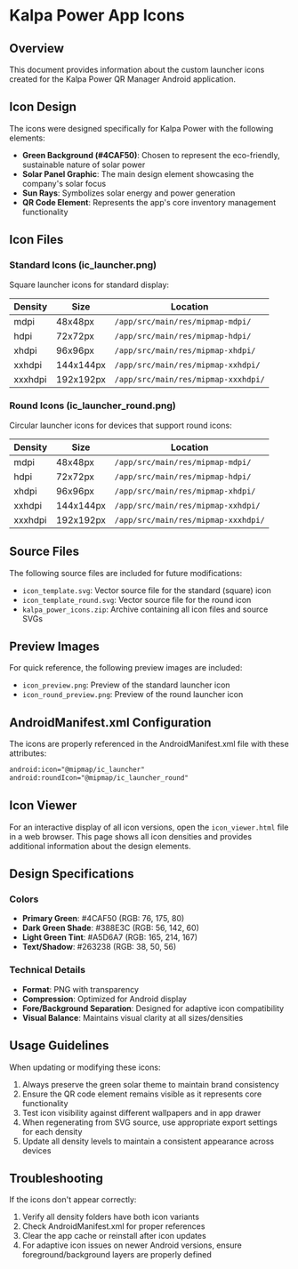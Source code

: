 # Kalpa Power App Icons

## Overview
This document provides information about the custom launcher icons created for the Kalpa Power QR Manager Android application.

## Icon Design
The icons were designed specifically for Kalpa Power with the following elements:

- **Green Background (#4CAF50)**: Chosen to represent the eco-friendly, sustainable nature of solar power
- **Solar Panel Graphic**: The main design element showcasing the company's solar focus
- **Sun Rays**: Symbolizes solar energy and power generation
- **QR Code Element**: Represents the app's core inventory management functionality

## Icon Files

### Standard Icons (ic_launcher.png)
Square launcher icons for standard display:

| Density | Size     | Location                                 |
|---------|----------|------------------------------------------|
| mdpi    | 48x48px  | `/app/src/main/res/mipmap-mdpi/`        |
| hdpi    | 72x72px  | `/app/src/main/res/mipmap-hdpi/`        |
| xhdpi   | 96x96px  | `/app/src/main/res/mipmap-xhdpi/`       |
| xxhdpi  | 144x144px| `/app/src/main/res/mipmap-xxhdpi/`      |
| xxxhdpi | 192x192px| `/app/src/main/res/mipmap-xxxhdpi/`     |

### Round Icons (ic_launcher_round.png)
Circular launcher icons for devices that support round icons:

| Density | Size     | Location                                 |
|---------|----------|------------------------------------------|
| mdpi    | 48x48px  | `/app/src/main/res/mipmap-mdpi/`        |
| hdpi    | 72x72px  | `/app/src/main/res/mipmap-hdpi/`        |
| xhdpi   | 96x96px  | `/app/src/main/res/mipmap-xhdpi/`       |
| xxhdpi  | 144x144px| `/app/src/main/res/mipmap-xxhdpi/`      |
| xxxhdpi | 192x192px| `/app/src/main/res/mipmap-xxxhdpi/`     |

## Source Files
The following source files are included for future modifications:

- `icon_template.svg`: Vector source file for the standard (square) icon
- `icon_template_round.svg`: Vector source file for the round icon
- `kalpa_power_icons.zip`: Archive containing all icon files and source SVGs

## Preview Images
For quick reference, the following preview images are included:

- `icon_preview.png`: Preview of the standard launcher icon
- `icon_round_preview.png`: Preview of the round launcher icon

## AndroidManifest.xml Configuration
The icons are properly referenced in the AndroidManifest.xml file with these attributes:

```xml
android:icon="@mipmap/ic_launcher"
android:roundIcon="@mipmap/ic_launcher_round"
```

## Icon Viewer
For an interactive display of all icon versions, open the `icon_viewer.html` file in a web browser. This page shows all icon densities and provides additional information about the design elements.

## Design Specifications

### Colors
- **Primary Green**: #4CAF50 (RGB: 76, 175, 80)
- **Dark Green Shade**: #388E3C (RGB: 56, 142, 60)
- **Light Green Tint**: #A5D6A7 (RGB: 165, 214, 167)
- **Text/Shadow**: #263238 (RGB: 38, 50, 56)

### Technical Details
- **Format**: PNG with transparency
- **Compression**: Optimized for Android display
- **Fore/Background Separation**: Designed for adaptive icon compatibility
- **Visual Balance**: Maintains visual clarity at all sizes/densities

## Usage Guidelines
When updating or modifying these icons:

1. Always preserve the green solar theme to maintain brand consistency
2. Ensure the QR code element remains visible as it represents core functionality
3. Test icon visibility against different wallpapers and in app drawer
4. When regenerating from SVG source, use appropriate export settings for each density
5. Update all density levels to maintain a consistent appearance across devices

## Troubleshooting
If the icons don't appear correctly:

1. Verify all density folders have both icon variants
2. Check AndroidManifest.xml for proper references
3. Clear the app cache or reinstall after icon updates
4. For adaptive icon issues on newer Android versions, ensure foreground/background layers are properly defined